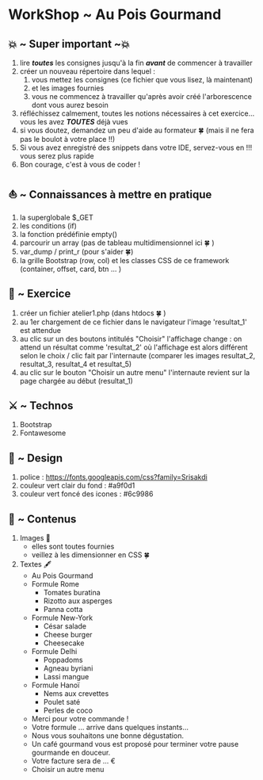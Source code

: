 # WorkShop ~ Au Pois Gourmand


## 💥 ~ Super important ~💥
1. lire __*toutes*__ les consignes jusqu'à la fin __*avant*__ de commencer à travailler
2. créer un nouveau répertoire dans lequel :
     1. vous mettez les consignes (ce fichier que vous lisez, là maintenant) 
     2. et les images fournies
     3. vous ne commencez à travailler qu'après avoir créé l'arborescence dont vous aurez besoin
3. réfléchissez calmement, toutes les notions nécessaires à cet exercice... vous les avez __*TOUTES*__ déjà vues
4. si vous doutez, demandez un peu d'aide au formateur 🍀 (mais il ne fera pas le boulot à votre place !!)
5. Si vous avez enregistré des snippets dans votre IDE, servez-vous en !!! vous serez plus rapide
6. Bon courage, c'est à vous de coder !


## ⛵️ ~ Connaissances à mettre en pratique

1. la superglobale $_GET
2. les conditions (if)
3. la fonction prédéfinie empty()
4. parcourir un array (pas de tableau multidimensionnel ici 🍀 )
4. var_dump / print_r (pour s'aider 🍀)
5. la grille Bootstrap (row, col) et les classes CSS de ce framework (container, offset, card, btn ... )

## 🏀 ~ Exercice

1. créer un fichier atelier1.php (dans htdocs 🍀 )
2. au 1er chargement de ce fichier dans le navigateur l'image 'resultat_1' est attendue
3. au clic sur un des boutons intitulés "Choisir" l'affichage change : on attend un résultat comme 'resultat_2' où l'affichage est alors différent selon le choix / clic fait par l'internaute (comparer les images resultat_2, resultat_3, resultat_4 et resultat_5)
4. au clic sur le bouton "Choisir un autre menu" l'internaute revient sur la page chargée au début (resultat_1)

## ⚔️ ~ Technos

1. Bootstrap
2. Fontawesome

## 🎨 ~ Design

1. police : https://fonts.googleapis.com/css?family=Srisakdi
2. couleur vert clair du fond : #a9f0d1
3. couleur vert foncé des icones : #6c9986

## 📕 ~ Contenus

1. Images 🌆 
     - elles sont toutes fournies
     - veillez à les dimensionner en CSS 🍀
2. Textes 🖋
     - Au Pois Gourmand
     - Formule Rome
          - Tomates buratina
          - Rizotto aux asperges
          - Panna cotta
     - Formule New-York
          - César salade
          - Cheese burger
          - Cheesecake
     - Formule Delhi
          - Poppadoms
          - Agneau byriani
          - Lassi mangue
     - Formule Hanoï
          - Nems aux crevettes
          - Poulet saté
          - Perles de coco
     - Merci pour votre commande !
     - Votre formule ... arrive dans quelques instants...
     - Nous vous souhaitons une bonne dégustation.
     - Un café gourmand vous est proposé pour terminer votre pause gourmande en douceur.
     - Votre facture sera de ... €
     - Choisir un autre menu
